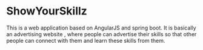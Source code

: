 # ShowYourSkillz
This is a web application based on AngularJS and spring boot.
It is basically an advertising website , where people can advertise their skills so that other people can connect with them and learn these skills from them.
